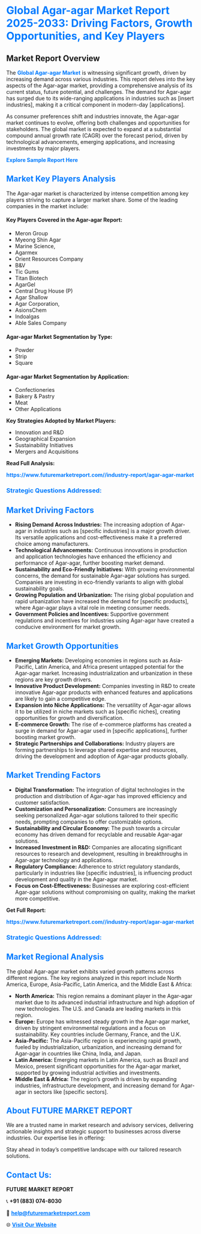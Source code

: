 <h1 style="color: #007BFF;">Global Agar-agar Market Report 2025-2033: Driving Factors, Growth Opportunities, and Key Players</h1>

<section id="overview">
<h2>Market Report Overview</h2>
<p>The <a href="https://www.futuremarketreport.com//industry-report/agar-agar-market" style="color: #007BFF; text-decoration: none;"><strong>Global Agar-agar Market</strong></a> is witnessing significant growth, driven by increasing demand across various industries. This report delves into the key aspects of the Agar-agar market, providing a comprehensive analysis of its current status, future potential, and challenges. The demand for Agar-agar has surged due to its wide-ranging applications in industries such as [insert industries], making it a critical component in modern-day [applications].</p>
<p>As consumer preferences shift and industries innovate, the Agar-agar market continues to evolve, offering both challenges and opportunities for stakeholders. The global market is expected to expand at a substantial compound annual growth rate (CAGR) over the forecast period, driven by technological advancements, emerging applications, and increasing investments by major players.</p>
</section>

<section id="overview">
<p><a href="https://www.futuremarketreport.com//request-sample/reportId=63110" style="color: #007BFF; text-decoration: none;"><strong>Explore Sample Report Here</strong></a></p>
</section>

<section id="key-players">
<h2 style="color: #007BFF;">Market Key Players Analysis</h2>
<p>The Agar-agar market is characterized by intense competition among key players striving to capture a larger market share. Some of the leading companies in the market include:</p>
<h4>Key Players Covered in the Agar-agar Report:</h4>
<ul><li>Meron Group</li><li>Myeong Shin Agar</li><li>Marine Science,</li><li>Agarmex</li><li>Orient Resources Company</li><li>B&amp;V</li><li>Tic Gums</li><li>Titan Biotech</li><li>AgarGel</li><li>Central Drug House (P)</li><li>Agar Shallow</li><li>Agar Corporation,</li><li>AsionsChem</li><li>Indoalgas</li><li>Able Sales Company</li></ul>
<h4>Agar-agar Market Segmentation by Type:</h4>
<ul><li>Powder</li><li>Strip</li><li>Square</li></ul>

<h4>Agar-agar Market Segmentation by Application:</h4>
<ul><li>Confectioneries</li><li>Bakery &amp; Pastry</li><li>Meat</li><li>Other Applications</li></ul>
<p><strong>Key Strategies Adopted by Market Players:</strong></p>
<ul>
<li>Innovation and R&D</li>
<li>Geographical Expansion</li>
<li>Sustainability Initiatives</li>
<li>Mergers and Acquisitions</li>
</ul>
</section>

<section>
<p><strong>Read Full Analysis: </strong></p><a href="https://www.futuremarketreport.com//industry-report/agar-agar-market" style="color: #007BFF; text-decoration: none;"><strong>https://www.futuremarketreport.com//industry-report/agar-agar-market</strong></a>
<h3 style="color: #007BFF;">Strategic Questions Addressed:</h3>
</section>

<section id="driving-factors">
<h2 style="color: #007BFF;">Market Driving Factors</h2>
<ul>
<li><strong>Rising Demand Across Industries:</strong> The increasing adoption of Agar-agar in industries such as [specific industries] is a major growth driver. Its versatile applications and cost-effectiveness make it a preferred choice among manufacturers.</li>
<li><strong>Technological Advancements:</strong> Continuous innovations in production and application technologies have enhanced the efficiency and performance of Agar-agar, further boosting market demand.</li>
<li><strong>Sustainability and Eco-Friendly Initiatives:</strong> With growing environmental concerns, the demand for sustainable Agar-agar solutions has surged. Companies are investing in eco-friendly variants to align with global sustainability goals.</li>
<li><strong>Growing Population and Urbanization:</strong> The rising global population and rapid urbanization have increased the demand for [specific products], where Agar-agar plays a vital role in meeting consumer needs.</li>
<li><strong>Government Policies and Incentives:</strong> Supportive government regulations and incentives for industries using Agar-agar have created a conducive environment for market growth.</li>
</ul>
</section>

<section id="growth-opportunities">
<h2 style="color: #007BFF;">Market Growth Opportunities</h2>
<ul>
<li><strong>Emerging Markets:</strong> Developing economies in regions such as Asia-Pacific, Latin America, and Africa present untapped potential for the Agar-agar market. Increasing industrialization and urbanization in these regions are key growth drivers.</li>
<li><strong>Innovative Product Development:</strong> Companies investing in R&D to create innovative Agar-agar products with enhanced features and applications are likely to gain a competitive edge.</li>
<li><strong>Expansion into Niche Applications:</strong> The versatility of Agar-agar allows it to be utilized in niche markets such as [specific niches], creating opportunities for growth and diversification.</li>
<li><strong>E-commerce Growth:</strong> The rise of e-commerce platforms has created a surge in demand for Agar-agar used in [specific applications], further boosting market growth.</li>
<li><strong>Strategic Partnerships and Collaborations:</strong> Industry players are forming partnerships to leverage shared expertise and resources, driving the development and adoption of Agar-agar products globally.</li>
</ul>
</section>

<section id="trending-factors">
<h2 style="color: #007BFF;">Market Trending Factors</h2>
<ul>
<li><strong>Digital Transformation:</strong> The integration of digital technologies in the production and distribution of Agar-agar has improved efficiency and customer satisfaction.</li>
<li><strong>Customization and Personalization:</strong> Consumers are increasingly seeking personalized Agar-agar solutions tailored to their specific needs, prompting companies to offer customizable options.</li>
<li><strong>Sustainability and Circular Economy:</strong> The push towards a circular economy has driven demand for recyclable and reusable Agar-agar solutions.</li>
<li><strong>Increased Investment in R&D:</strong> Companies are allocating significant resources to research and development, resulting in breakthroughs in Agar-agar technology and applications.</li>
<li><strong>Regulatory Compliance:</strong> Adherence to strict regulatory standards, particularly in industries like [specific industries], is influencing product development and quality in the Agar-agar market.</li>
<li><strong>Focus on Cost-Effectiveness:</strong> Businesses are exploring cost-efficient Agar-agar solutions without compromising on quality, making the market more competitive.</li>
</ul>
</section>

<section>
<p><strong>Get Full Report: </strong></p><a href="https://www.futuremarketreport.com//industry-report/agar-agar-market" style="color: #007BFF; text-decoration: none;"><strong>https://www.futuremarketreport.com//industry-report/agar-agar-market</strong></a>
<h3 style="color: #007BFF;">Strategic Questions Addressed:</h3>
</section>


<section id="regional-analysis">
<h2 style="color: #007BFF;">Market Regional Analysis</h2>
<p>The global Agar-agar market exhibits varied growth patterns across different regions. The key regions analyzed in this report include North America, Europe, Asia-Pacific, Latin America, and the Middle East & Africa:</p>
<ul>
<li><strong>North America:</strong> This region remains a dominant player in the Agar-agar market due to its advanced industrial infrastructure and high adoption of new technologies. The U.S. and Canada are leading markets in this region.</li>
<li><strong>Europe:</strong> Europe has witnessed steady growth in the Agar-agar market, driven by stringent environmental regulations and a focus on sustainability. Key countries include Germany, France, and the U.K.</li>
<li><strong>Asia-Pacific:</strong> The Asia-Pacific region is experiencing rapid growth, fueled by industrialization, urbanization, and increasing demand for Agar-agar in countries like China, India, and Japan.</li>
<li><strong>Latin America:</strong> Emerging markets in Latin America, such as Brazil and Mexico, present significant opportunities for the Agar-agar market, supported by growing industrial activities and investments.</li>
<li><strong>Middle East & Africa:</strong> The region’s growth is driven by expanding industries, infrastructure development, and increasing demand for Agar-agar in sectors like [specific sectors].</li>
</ul>
</section>

<footer>
<h2 style="color: #007BFF;">About FUTURE MARKET REPORT</h2>
<p>We are a trusted name in market research and advisory services, delivering actionable insights and strategic support to businesses across diverse industries. Our expertise lies in offering:</p>

<p>Stay ahead in today’s competitive landscape with our tailored research solutions.</p>

<h2 style="color: #007BFF;">Contact Us:</h2>
<p><strong>FUTURE MARKET REPORT</strong></p>
<p>📞 <strong>+91 (883) 074-8030</strong></p>
<p>📧 <strong><a href="mailto:help@futuremarketreport.com" style="color: #007BFF;">help@futuremarketreport.com</a></strong></p>
<p>🌐 <strong><a href="https://www.futuremarketreport.com/" style="color: #007BFF;">Visit Our Website</a></strong></p>
</footer>